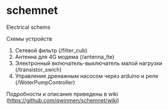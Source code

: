 # schemnet
Electrical schems

Схемы устройств
1. Сетевой фильтр (/filter_cub)
2. Антенна для 4G модема (/antenna_lte)
3. Электронный включатель-выключатель малой нагрузки (/transistor_swich)
4. Управление дренажным насосом через arduino и реле (/WoterPumpController)

Подробности и описание приведены в wiki (https://github.com/qwinmen/schemnet/wiki)
